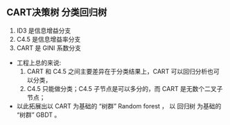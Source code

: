 ## CART决策树 分类回归树    

1. ID3 是信息增益分支
2. C4.5 是信息增益率分支
3. CART 是 GINI 系数分支
* 工程上总的来说: 
    1. CART 和 C4.5 之间主要差异在于分类结果上，CART 可以回归分析也可以分类，
    2. C4.5 只能做分类；C4.5 子节点是可以多分的，而 CART 是无数个二叉子节点；
* 以此拓展出以 CART 为基础的 “树群” Random forest ， 以 回归树 为基础的 “树群” GBDT 。    
  